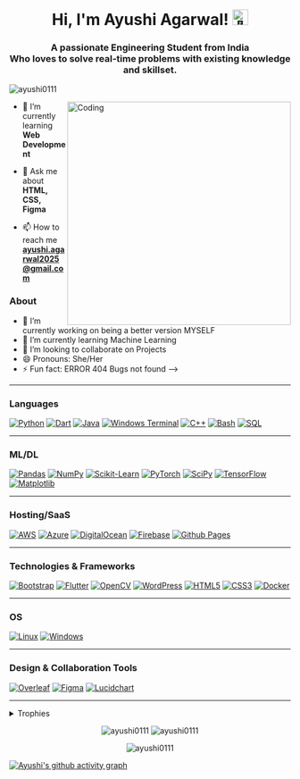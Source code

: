 
<h1 align="center">Hi, I'm Ayushi Agarwal! <img src="https://media.giphy.com/media/hvRJCLFzcasrR4ia7z/giphy.gif" width="28px" alt="👋"></h1>
<h3 align="center">A passionate Engineering Student from India <br />Who loves to solve real-time problems with existing knowledge and skillset.</h3>

<p align="left"> <img src="https://komarev.com/ghpvc/?username=ayushi0111&label=Profile%20views&color=0e75b6&style=flat" alt="ayushi0111" /> </p>
<img align="right" alt="Coding" width="400" src="https://www.dreamhost.com/blog/wp-content/uploads/2020/03/women-in-tech-featured-750x498.jpeg">

- 🌱 I’m currently learning **Web Development**

- 💬 Ask me about **HTML, CSS, Figma**

- 📫 How to reach me **ayushi.agarwal2025@gmail.com**

### About
- 🔭 I’m currently working on being a better version MYSELF
- 🌱 I’m currently learning Machine Learning
- 👯 I’m looking to collaborate on Projects 
- 😄 Pronouns: She/Her
- ⚡ Fun fact: ERROR 404 Bugs not found
-->

---

### Languages
[![Python](https://img.shields.io/badge/python-black?style=for-the-badge&logo=python)](https://github.com/ayushi0111)
[![Dart](https://img.shields.io/badge/dart-%230175C2.svg?style=for-the-badge&logo=dart&logoColor=white)](https://github.com/ayushi0111)
[![Java](https://img.shields.io/badge/java-black?style=for-the-badge&logo=openjdk)](https://github.com/ayushi0111)
[![Windows Terminal](https://img.shields.io/badge/Windows%20Terminal-%234D4D4D.svg?style=for-the-badge&logo=windows-terminal&logoColor=white)](https://github.com/ayushi0111)
[![C++](https://img.shields.io/badge/c++-black?style=for-the-badge&logo=cplusplus)](https://github.com/ayushi0111)
[![Bash](https://img.shields.io/badge/bash-black?style=for-the-badge&logo=gnu-bash&logoColor=white)](https://github.com/ayushi0111)
[![SQL](https://img.shields.io/badge/sql-black?style=for-the-badge&logo=mysql)](https://github.com/ayushi0111)

---

### ML/DL
[![Pandas](https://img.shields.io/badge/pandas-black?style=for-the-badge&logo=pandas)](https://github.com/ayushi0111)
[![NumPy](https://img.shields.io/badge/numpy-black?style=for-the-badge&logo=numpy)](https://github.com/ayushi0111)
[![Scikit-Learn](https://img.shields.io/badge/scikit--learn-black?style=for-the-badge&logo=scikit-learn)](https://github.com/ayushi0111)
[![PyTorch](https://img.shields.io/badge/PyTorch-black?style=for-the-badge&logo=PyTorch)](https://github.com/ayushi0111)
[![SciPy](https://img.shields.io/badge/SciPy-black?style=for-the-badge&logo=scipy)](https://github.com/ayushi0111)
[![TensorFlow](https://img.shields.io/badge/TensorFlow-%23FF6F00.svg?style=for-the-badge&logo=TensorFlow&logoColor=white)](https://github.com/ayushi0111)
[![Matplotlib](https://img.shields.io/badge/Matplotlib-%23ffffff.svg?style=for-the-badge&logo=Matplotlib&logoColor=black)](https://github.com/ayushi0111)

---

### Hosting/SaaS
[![AWS](https://img.shields.io/badge/AWS-%23FF9900.svg?style=for-the-badge&logo=amazon-aws&logoColor=white)](https://github.com/ayushi0111)
[![Azure](https://img.shields.io/badge/azure-%230072C6.svg?style=for-the-badge&logo=microsoftazure&logoColor=white)](https://github.com/ayushi0111)
[![DigitalOcean](https://img.shields.io/badge/DigitalOcean-%230167ff.svg?style=for-the-badge&logo=digitalOcean&logoColor=white)](https://github.com/ayushi0111)
[![Firebase](https://img.shields.io/badge/firebase-%23039BE5.svg?style=for-the-badge&logo=firebase)](https://github.com/ayushi0111)
[![Github Pages](https://img.shields.io/badge/github%20pages-121013?style=for-the-badge&logo=github&logoColor=white)](https://github.com/ayushi0111)

---

### Technologies & Frameworks
[![Bootstrap](https://img.shields.io/badge/bootstrap-%238511FA.svg?style=for-the-badge&logo=bootstrap&logoColor=white)](https://github.com/ayushi0111)
[![Flutter](https://img.shields.io/badge/Flutter-%2302569B.svg?style=for-the-badge&logo=Flutter&logoColor=white)](https://github.com/ayushi0111)
[![OpenCV](https://img.shields.io/badge/opencv-%23white.svg?style=for-the-badge&logo=opencv&logoColor=white)](https://github.com/ayushi0111)
[![WordPress](https://img.shields.io/badge/WordPress-%23117AC9.svg?style=for-the-badge&logo=WordPress&logoColor=white)](https://github.com/ayushi0111)
[![HTML5](https://img.shields.io/badge/html5-black?style=for-the-badge&logo=html5)](https://github.com/ayushi0111)
[![CSS3](https://img.shields.io/badge/css3-black?style=for-the-badge&logo=css3)](https://github.com/ayushi0111)
[![Docker](https://img.shields.io/badge/docker-black?style=for-the-badge&logo=docker)](https://github.com/ayushi0111)

---

### OS
[![Linux](https://img.shields.io/badge/linux-black?style=for-the-badge&logo=Linux)](https://github.com/ayushi0111)
[![Windows](https://img.shields.io/badge/Windows-black?style=for-the-badge&logo=Windows)](https://github.com/ayushi0111)

---

### Design & Collaboration Tools
[![Overleaf](https://img.shields.io/badge/Overleaf-%234984A1.svg?style=for-the-badge&logo=Overleaf&logoColor=white)](https://github.com/ayushi0111)
[![Figma](https://img.shields.io/badge/Figma-%23F24E1E.svg?style=for-the-badge&logo=Figma&logoColor=white)](https://github.com/ayushi0111)
[![Lucidchart](https://img.shields.io/badge/Lucidchart-%23117AC9.svg?style=for-the-badge&logo=Lucidchart&logoColor=white)](https://github.com/ayushi0111)

---
<details>
  <summary>Trophies</summary>
  <div align="center">
    <img src="https://github-profile-trophy.vercel.app/?username=AyushB21&no-bg=true&no-frame=true&column=4&theme=black">
  </div>
</details>

<p align="center">
  <img src="https://github-readme-stats.vercel.app/api/top-langs?username=ayushi0111&show_icons=true&locale=en&layout=compact" alt="ayushi0111" />
    <img src="https://github-readme-stats.vercel.app/api?username=ayushi0111&show_icons=true&locale=en" alt="ayushi0111" />
</p>

<p align="center">
  <img src="https://github-readme-streak-stats.herokuapp.com/?user=ayushi0111" alt="ayushi0111" />
</p>

[![Ayushi's github activity graph](https://github-readme-activity-graph.vercel.app/graph?username=ayushi0111&theme=github-light)](https://github.com/ashutosh00710/github-readme-activity-graph)

